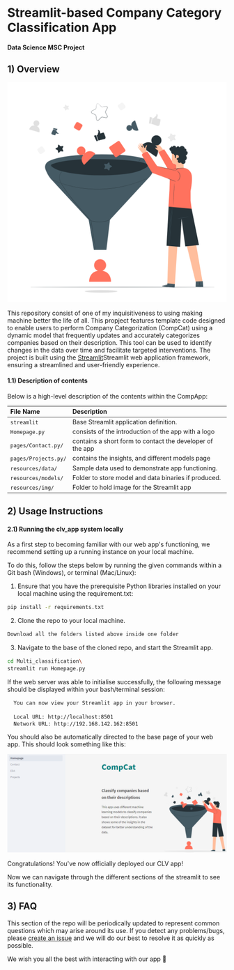 # Streamlit-based Company Category Classification App 
#### Data Science MSC Project

## 1) Overview

![CompCat](resources/imgs/Filter-pana.png)

This repository consist of one of my inquisitiveness to using making machine better the life of all. This propject features template code designed to enable users to perform Company Categorization (CompCat) using a dynamic model that frequently updates and accurately categorizes companies based on their description. This tool can be used to identify changes in the data over time and facilitate targeted interventions. The project is built using the [Streamlit](https://www.streamlit.io/)Streamlit web application framework, ensuring a streamlined and user-friendly experience.


#### 1.1) Description of contents

Below is a high-level description of the contents within the CompApp:

| File Name                             | Description                                                       |
| :---------------------                | :--------------------                                             |
| `streamlit`                           | Base Streamlit application definition.                            |
| `Homepage.py`                         | consists of the introduction of the app with a logo               | 
| `pages/Contact.py/`                   | contains a short form to contact the developer of the app         |
| `pages/Projects.py/`                  | contains the insights, and different models page                  |
| `resources/data/`                     | Sample data used to demonstrate app functioning.                  |
| `resources/models/`                   | Folder to store model and data binaries if produced.              |
| `resources/img/`                      | Folder to hold image for the Streamlit app                        |

## 2) Usage Instructions


#### 2.1) Running the clv_app system locally

As a first step to becoming familiar with our web app's functioning, we recommend setting up a running instance on your local machine.

To do this, follow the steps below by running the given commands within a Git bash (Windows), or terminal (Mac/Linux):

 1. Ensure that you have the prerequisite Python libraries installed on your local machine using the requirement.txt:

 ```bash
 pip install -r requirements.txt
 ```

 2. Clone the repo to your local machine.

 ```bash
 Download all the folders listed above inside one folder
 ```  

 3. Navigate to the base of the cloned repo, and start the Streamlit app.

 ```bash
 cd Multi_classification\
 streamlit run Homepage.py
 ```

 If the web server was able to initialise successfully, the following message should be displayed within your bash/terminal session:

```
  You can now view your Streamlit app in your browser.

  Local URL: http://localhost:8501
  Network URL: http://192.168.142.162:8501
```

You should also be automatically directed to the base page of your web app. This should look something like this:

![Streamlit base page](resources/imgs/view_page.png)

Congratulations! You've now officially deployed our CLV app!

Now we can navigate through the different sections of the streamlit to see its functionality.  


## 3) FAQ

This section of the repo will be periodically updated to represent common questions which may arise around its use. If you detect any problems/bugs, please [create an issue](https://help.github.com/en/github/managing-your-work-on-github/creating-an-issue) and we will do our best to resolve it as quickly as possible.

We wish you all the best with interacting with our app :rocket:

